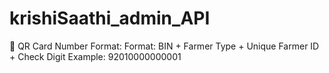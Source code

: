 # krishiSaathi_admin_API

📝 QR Card Number Format:
Format: BIN + Farmer Type + Unique Farmer ID + Check Digit
Example: 92010000000001